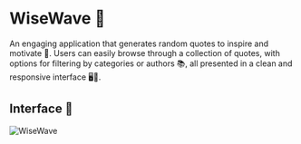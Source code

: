 # WiseWave 💭

An engaging application that generates random quotes to inspire and motivate 🌟. Users can easily browse through a collection of quotes, with options for filtering by categories or authors 📚, all presented in a clean and responsive interface 🖥️📱.

## Interface 📸

![WiseWave](/WiseWave.png)
